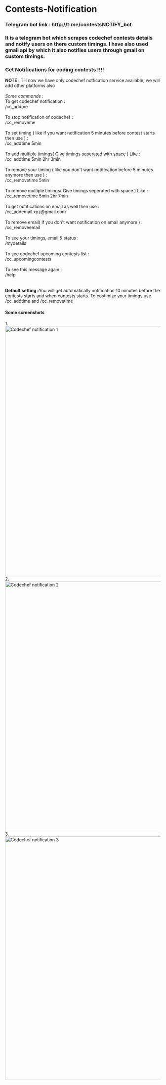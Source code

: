 # Contests-Notification
<h3>Telegram bot link : http://t.me/contestsNOTIFY_bot</h3>
<h3>It is a telegram bot which scrapes codechef contests details and notify users on there custom timings. I have also used gmail api by which it also notifies users through gmail on custom timings.</h3>

<h3>Get Notifications for coding contests !!!!</h3><b>NOTE : </b>Till now we have only codechef notfication service available, we will add other platforms also<br><br><em>Some commands :</em><br>To get codechef notification : <br>/cc_addme<br><br>To stop notification of codechef : <br>/cc_removeme<br><br>To set timing ( like if you want notification 5 minutes before contest starts then use ) : <br>/cc_addtime 5min<br><br>To add multiple timings( Give timings seperated with space ) Like : <br>/cc_addtime 5min 2hr 3min<br><br>To remove your timing ( like you don't want notification before 5 minutes anymore then use ) : <br>/cc_removetime 5min<br><br>To remove multiple timings( Give timings seperated with space ) Like : <br>/cc_removetime 5min 2hr 7min<br><br>To get notifications on email as well then use : <br>/cc_addemail xyz@gmail.com<br><br>To remove email( If you don't want notification on email anymore ) : <br>/cc_removeemail<br><br>To see your timings, email & status : <br>/mydetails<br><br>To see codechef upcoming contests list : <br>/cc_upcomingcontests<br><br>To see this message again : <br>/help<br><br><br><b>Default setting :</b>You will get automatically notification 10 minutes before the contests starts and when contests starts. To costimize your timings use <br>/cc_addtime and /cc_removetime



<h4>Some screenshots</h4>
1.
<img width="809" alt="Codechef notification 1" src="https://user-images.githubusercontent.com/83975334/139029205-800a1ad6-f741-49e1-9e74-fe922a2229e1.png">
2.
<img width="808" alt="Codechef notification 2" src="https://user-images.githubusercontent.com/83975334/139029693-7b75b769-3320-4b0c-9c94-35d46370328e.png">
3.
<img width="788" alt="Codechef notification 3" src="https://user-images.githubusercontent.com/83975334/139029700-c5963134-3cb8-4aa2-b90a-6f969b6dfdc3.png">
